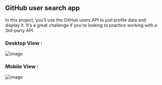 ## GitHub user search app
In this project, you'll use the GitHub users API to pull profile data and display it. It's a great challenge if you're looking to practice working with a 3rd-party API.

### Desktop View :

![image](https://user-images.githubusercontent.com/17516496/185435442-ee63e8d5-433f-42fe-bbcb-08be9f9fbf28.png)

### Mobile View :

![image](https://user-images.githubusercontent.com/17516496/185435779-c973a9ca-75f7-416d-8fc3-de4626ec47c4.png)


